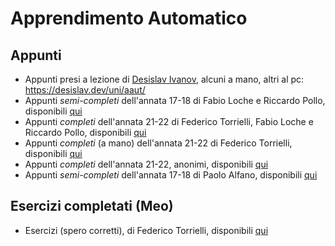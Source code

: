 # Apprendimento Automatico

## Appunti

- Appunti presi a lezione di [Desislav Ivanov](https://github.com/EvolveYourMind), alcuni a mano, altri al pc: https://desislav.dev/uni/aaut/
- Appunti _semi-completi_ dell'annata 17-18 di Fabio Loche e Riccardo Pollo, disponibili [qui](Appunti/Libro%20Studenti%2017-18.pdf)
- Appunti _completi_ dell'annata 21-22 di Federico Torrielli, Fabio Loche e Riccardo Pollo, disponibili [qui](Appunti/AAUT.pdf)
- Appunti _completi_ (a mano) dell'annata 21-22 di Federico Torrielli, disponibili [qui](Appunti/riassunto_aaut.pdf)
- Appunti _completi_ dell'annata 21-22, anonimi, disponibili [qui](Appunti/AAUT_2021.pdf)
- Appunti _semi-completi_ dell'annata 17-18 di Paolo Alfano, disponibili [qui](Appunti/Alfano_2018.pdf)

## Esercizi completati (Meo)

- Esercizi (spero corretti), di Federico Torrielli, disponibili [qui](https://github.com/federicotorrielli/aaut)
